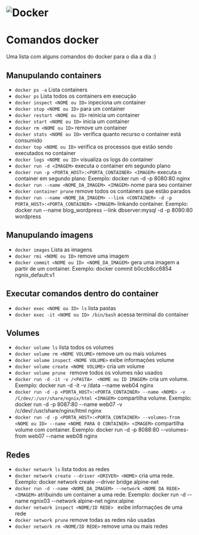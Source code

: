 # ![Docker](https://user-images.githubusercontent.com/6461792/109390363-f782e680-78ef-11eb-9e79-a9e47d96e700.png)

# Comandos docker

Uma lista com alguns comandos do docker para o dia a dia :)

## Manupulando containers

- `docker ps -a`  Lista containers 
- `docker ps`  Lista todos os containers em execução
- `docker inspect <NOME ou ID>` inpeciona um container
- `docker stop <NOME ou ID>`  para um container
- `docker restart <NOME ou ID>`  reinicia um container
- `docker start <NOME ou ID>`  inicia um container
- `docker rm <NOME ou ID>`  remove um container
- `docker stats <NOME ou ID>`  verifica quanto recurso o container está consumido
- `docker top <NOME ou ID>`  verifica os processos que estão sendo executados no container
- `docker logs <NOME ou ID>`  visualiza os logs do container
- `docker run -d <IMAGEM>`  executa o container em segundo plano
- `docker run -p <PORTA_HOST>:<PORTA_CONTAINER> <IMAGEM>`  executa o container em segundo plano: Exemplo: docker run  -d -p 8080:80 nginx
- `docker run --name <NOME_DA_IMAGEM> <IMAGEM>`  nome para seu container
- `docker container prune`  remove todos os containers que estão parados
- `docker run --name <NOME_DA_IMAGEM> --link <CONTAINER> -d -p PORTA_HOST>:<PORTA_CONTAINER> <IMAGEM>`  linkando container. Exemplo: docker run --name blog_wordpress --link dbserver:mysql -d -p 8090:80 wordpress


## Manupulando imagens

- `docker images`  Lista as imagens 
- `docker rmi <NOME ou ID>`  remove uma imagem
- `docker commit <NOME ou ID> <NOME_DA_IMAGEM>`  gera uma imagem a partir de um container. Exemplo: docker commit b0ccb8cc6854 ngnix_default:v1

## Executar comandos dentro do container
- `docker exec <NOME ou ID> ls` lista pastas
- `docker exec -it <NOME ou ID> /bin/bash` acessa terminal do container

## Volumes
- `docker volume ls` lista todos os volumes
- `docker volume rm <NOME VOLUME>` remove um ou mais volumes
- `docker volume inspect <NOME VOLUME>` exibe informações volume
- `docker volume create <NOME VOLUME>` cria um volume
- `docker volume prune ` remove todos os volumes não usados
- `docker run -d -it -v /<PASTA>  <NOME ou ID IMAGEM>` cria um volume. Exemplo: docker run -d -it -v /data --name web04 nginx
- `docker run -d -p <PORTA_HOST>:<PORTA_CONTAINER> --name <NOME> -v /C/dev/:/usr/share/ngnix/html <IMAGEM>` compartilha volume. Exemplo: docker run -d -p 8087:80 --name web07 -v /c/dev/:/usr/share/nginx/html nginx
- `docker run -d -p <PORTA_HOST>:<PORTA_CONTAINER> --volumes-from <NOME ou ID> --name <NOME PARA O CONTAINER> <IMAGEM>` compartilha volume com container. Exemplo: docker run -d -p 8088:80 --volumes-from web07 --name web08 nginx

## Redes
- `docker network ls` lista todos as redes
- `docker network create --driver <DRIVER> <NOME>` cria uma rede. Exemplo: docker network create --driver bridge alpine-net
- `docker run -d --name <NOME_DA_IMAGEM> --network <NOME DA REDE> <IMAGEM>`  atribuindo um container a uma rede. Exemplo: docker run -d --name ngnix03 --network alpine-net nginx:alpine
- `docker network inspect <NOME/ID REDE> ` exibe informações de uma rede
- `docker network prune` remove todas as redes não usadas
- `docker network rm <NOME/ID REDE>` remove uma ou mais redes

